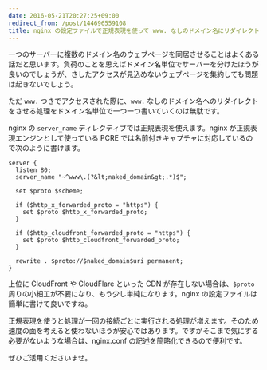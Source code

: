 ```yaml
---
date: 2016-05-21T20:27:25+09:00
redirect_from: /post/144696559108
title: nginx の設定ファイルで正規表現を使って www. なしのドメイン名にリダイレクトさせる
---
```


一つのサーバーに複数のドメイン名のウェブページを同居させることはよくある話だと思います。負荷のことを思えばドメイン名単位でサーバーを分けたほうが良いのでしょうが、さしたアクセスが見込めないウェブページを集約しても問題は起きないでしょう。

ただ `www.` つきでアクセスされた際に、`www.` なしのドメイン名へのリダイレクトをさせる処理をドメイン名単位で一つ一つ書いていくのは無駄です。

nginx の `server_name` ディレクティブでは正規表現を使えます。nginx が正規表現エンジンとして使っている PCRE では名前付きキャプチャに対応しているので次のように書けます。

```
server {
  listen 80;
  server_name "~^www\.(?&lt;naked_domain&gt;.*)$";

  set $proto $scheme;

  if ($http_x_forwarded_proto = "https") {
    set $proto $http_x_forwarded_proto;
  }

  if ($http_cloudfront_forwarded_proto = "https") {
    set $proto $http_cloudfront_forwarded_proto;
  }

  rewrite . $proto://$naked_domain$uri permanent;
}
```

上位に CloudFront や CloudFlare といった CDN が存在しない場合は、`$proto` 周りの小細工が不要になり、もう少し単純になります。nginx の設定ファイルは簡単に書けて良いですね。

正規表現を使うと処理が一回の接続ごとに実行される処理が増えます。そのため速度の面を考えると使わないほうが安心ではあります。ですがそこまで気にする必要がないような場合は、nginx.conf の記述を簡略化できるので便利です。

ぜひご活用くださいませ。
